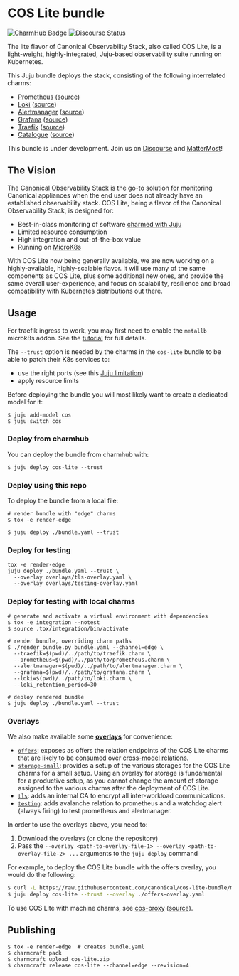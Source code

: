 # COS Lite bundle

[![CharmHub Badge](https://charmhub.io/cos-lite/badge.svg)](https://charmhub.io/cos-lite)
[![Discourse Status](https://img.shields.io/discourse/status?server=https%3A%2F%2Fdiscourse.charmhub.io&style=flat&label=CharmHub%20Discourse)](https://discourse.charmhub.io)

The lite flavor of Canonical Observability Stack, also called COS Lite, is a light-weight, highly-integrated, Juju-based observability suite running on Kubernetes.

This Juju bundle deploys the stack, consisting of the following interrelated charms:

- [Prometheus](https://charmhub.io/prometheus-k8s) ([source](https://github.com/canonical/prometheus-k8s-operator))
- [Loki](https://charmhub.io/loki-k8s) ([source](https://github.com/canonical/loki-k8s-operator))
- [Alertmanager](https://charmhub.io/alertmanager-k8s) ([source](https://github.com/canonical/alertmanager-k8s-operator))
- [Grafana](https://charmhub.io/grafana-k8s) ([source](https://github.com/canonical/grafana-k8s-operator))
- [Traefik](https://charmhub.io/traefik-k8s) ([source](https://github.com/canonical/traefik-k8s-operator))
- [Catalogue](https://charmhub.io/catalogue-k8s) ([source](https://github.com/canonical/catalogue-k8s-operator))

This bundle is under development.
Join us on [Discourse](https://discourse.charmhub.io/t/canonical-observability-stack/5132) and [MatterMost](https://chat.charmhub.io/charmhub/channels/observability)!

## The Vision

The Canonical Observability Stack is the go-to solution for monitoring Canonical appliances when the end user does not already have an established observability stack. COS Lite, being a flavor of the Canonical Observability Stack, is designed for:

* Best-in-class monitoring of software [charmed with Juju](https://juju.is)
* Limited resource consumption
* High integration and out-of-the-box value
* Running on [MicroK8s](https://microk8s.io/)

With COS Lite now being generally available, we are now working on a highly-available, highly-scalable flavor. It will use many of the same components as COS Lite, plus some additional new ones, and provide the same overall user-experience, and focus on scalability, resilience and broad compatibility with Kubernetes distributions out there.

## Usage
For traefik ingress to work, you may first need to enable the `metallb`
microk8s addon. See the [tutorial] for full details.

The `--trust` option is needed by the charms in the `cos-lite` bundle to be
able to patch their K8s services to:
- use the right ports (see this [Juju limitation](https://bugs.launchpad.net/juju/+bug/1936260))
- apply resource limits

Before deploying the bundle you will most likely want to create a dedicated model for it:

```shell
$ juju add-model cos
$ juju switch cos
```

### Deploy from charmhub
You can deploy the bundle from charmhub with:

```shell
$ juju deploy cos-lite --trust
```


### Deploy using this repo
To deploy the bundle from a local file:

```shell
# render bundle with "edge" charms
$ tox -e render-edge

$ juju deploy ./bundle.yaml --trust
```


### Deploy for testing
```shell
tox -e render-edge
juju deploy ./bundle.yaml --trust \
  --overlay overlays/tls-overlay.yaml \
  --overlay overlays/testing-overlay.yaml
```


### Deploy for testing with local charms
```shell
# generate and activate a virtual environment with dependencies
$ tox -e integration --notest
$ source .tox/integration/bin/activate

# render bundle, overriding charm paths
$ ./render_bundle.py bundle.yaml --channel=edge \
  --traefik=$(pwd)/../path/to/traefik.charm \
  --prometheus=$(pwd)/../path/to/prometheus.charm \
  --alertmanager=$(pwd)/../path/to/alertmanager.charm \
  --grafana=$(pwd)/../path/to/grafana.charm \
  --loki=$(pwd)/../path/to/loki.charm \
  --loki_retention_period=30

# deploy rendered bundle
$ juju deploy ./bundle.yaml --trust
```


### Overlays
We also make available some [**overlays**](https://juju.is/docs/sdk/bundle-reference) for convenience:

- [`offers`](overlays/offers-overlay.yaml): exposes as
  offers the relation endpoints of the COS Lite charms that are likely to be
  consumed over [cross-model relations].
- [`storage-small`](overlays/storage-small-overlay.yaml):
  provides a setup of the various storages for the COS Lite charms for a small
  setup. Using an overlay for storage is fundamental for a productive setup, as
  you cannot change the amount of storage assigned to the various charms after
  the deployment of COS Lite.
- [`tls`](overlays/tls-overlay.yaml): adds an internal CA to encrypt all
  inter-workload communications.
- [`testing`](overlays/testing-overlay.yaml): adds avalanche relation to
  prometheus and a watchdog alert (always firing) to test prometheus and
  alertmanager.

In order to use the overlays above, you need to:

1. Download the overlays (or clone the repository)
2. Pass the `--overlay <path-to-overlay-file-1> --overlay <path-to-overlay-file-2> ...`
   arguments to the `juju deploy` command

For example, to deploy the COS Lite bundle with the offers overlay, you would do the following:

```sh
$ curl -L https://raw.githubusercontent.com/canonical/cos-lite-bundle/main/overlays/offers-overlay.yaml -O
$ juju deploy cos-lite --trust --overlay ./offers-overlay.yaml
```

To use COS Lite with machine charms, see
[cos-proxy](https://charmhub.io/cos-proxy)
([source](https://github.com/canonical/cos-proxy-operator)).


## Publishing
```shell
$ tox -e render-edge  # creates bundle.yaml
$ charmcraft pack
$ charmcraft upload cos-lite.zip
$ charmcraft release cos-lite --channel=edge --revision=4
```


[cross-model relations]: https://juju.is/docs/olm/cross-model-relations
[tutorial]: https://charmhub.io/topics/canonical-observability-stack/tutorials/install-microk8s
